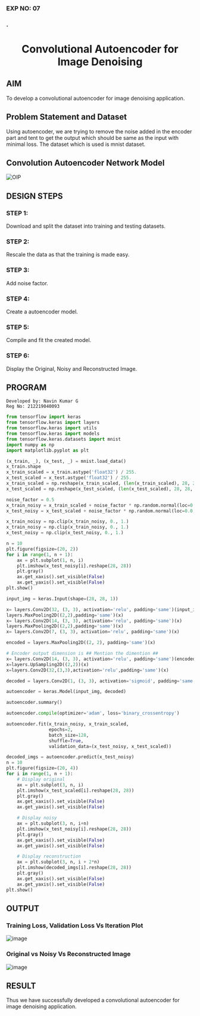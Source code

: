 ### EXP NO: 07

### .

# <p align = "center"> Convolutional Autoencoder for Image Denoising
</p>
  
## AIM

To develop a convolutional autoencoder for image denoising application.

## Problem Statement and Dataset

Using autoencoder, we are trying to remove the noise added in the encoder part and tent to get the output which should be same as the input with minimal loss.
The dataset which is used is mnist dataset.

## Convolution Autoencoder Network Model
![OIP](https://user-images.githubusercontent.com/75235477/201523163-26427793-e99a-48de-a197-4b24db02b10c.jpg)

## DESIGN STEPS

### STEP 1:
Download and split the dataset into training and testing datasets.
### STEP 2:
Rescale the data as that the training is made easy.
### STEP 3:
Add noise factor.
### STEP 4:
Create a autoencoder model.
### STEP 5:
Compile and fit the created model.
### STEP 6:
Display the Original, Noisy and Reconstructed Image.

## PROGRAM
```
Developed by: Navin Kumar G 
Reg No: 212219040093
```
```python
from tensorflow import keras
from tensorflow.keras import layers
from tensorflow.keras import utils
from tensorflow.keras import models
from tensorflow.keras.datasets import mnist
import numpy as np
import matplotlib.pyplot as plt

(x_train, _), (x_test, _) = mnist.load_data()
x_train.shape
x_train_scaled = x_train.astype('float32') / 255.
x_test_scaled = x_test.astype('float32') / 255.
x_train_scaled = np.reshape(x_train_scaled, (len(x_train_scaled), 28, 28, 1))
x_test_scaled = np.reshape(x_test_scaled, (len(x_test_scaled), 28, 28, 1))

noise_factor = 0.5
x_train_noisy = x_train_scaled + noise_factor * np.random.normal(loc=0.0, scale=1.0, size=x_train_scaled.shape) 
x_test_noisy = x_test_scaled + noise_factor * np.random.normal(loc=0.0, scale=1.0, size=x_test_scaled.shape) 

x_train_noisy = np.clip(x_train_noisy, 0., 1.)
x_train_noisy = np.clip(x_train_noisy, 0., 1.)
x_test_noisy = np.clip(x_test_noisy, 0., 1.)

n = 10
plt.figure(figsize=(20, 2))
for i in range(1, n + 1):
    ax = plt.subplot(1, n, i)
    plt.imshow(x_test_noisy[i].reshape(28, 28))
    plt.gray()
    ax.get_xaxis().set_visible(False)
    ax.get_yaxis().set_visible(False)
plt.show()

input_img = keras.Input(shape=(28, 28, 1))

x= layers.Conv2D(32, (3, 3), activation='relu', padding='same')(input_img)
layers.MaxPooling2D((2,2),padding='same')(x)
x= layers.Conv2D(14, (3, 3), activation='relu', padding='same')(x)
layers.MaxPooling2D((2,2),padding='same')(x)
x= layers.Conv2D(7, (3, 3), activation='relu', padding='same')(x)

encoded = layers.MaxPooling2D((2, 2), padding='same')(x)

# Encoder output dimension is ## Mention the dimention ##
x= layers.Conv2D(14, (3, 3), activation='relu', padding='same')(encoded)
x=layers.UpSampling2D((2,2))(x)
x=layers.Conv2D(32,(3,3),activation='relu',padding='same')(x)

decoded = layers.Conv2D(1, (3, 3), activation='sigmoid', padding='same')(x)

autoencoder = keras.Model(input_img, decoded)

autoencoder.summary()

autoencoder.compile(optimizer='adam', loss='binary_crossentropy')

autoencoder.fit(x_train_noisy, x_train_scaled,
                epochs=2,
                batch_size=128,
                shuffle=True,
                validation_data=(x_test_noisy, x_test_scaled))

decoded_imgs = autoencoder.predict(x_test_noisy)
n = 10
plt.figure(figsize=(20, 4))
for i in range(1, n + 1):
    # Display original
    ax = plt.subplot(3, n, i)
    plt.imshow(x_test_scaled[i].reshape(28, 28))
    plt.gray()
    ax.get_xaxis().set_visible(False)
    ax.get_yaxis().set_visible(False)

    # Display noisy
    ax = plt.subplot(3, n, i+n)
    plt.imshow(x_test_noisy[i].reshape(28, 28))
    plt.gray()
    ax.get_xaxis().set_visible(False)
    ax.get_yaxis().set_visible(False)    

    # Display reconstruction
    ax = plt.subplot(3, n, i + 2*n)
    plt.imshow(decoded_imgs[i].reshape(28, 28))
    plt.gray()
    ax.get_xaxis().set_visible(False)
    ax.get_yaxis().set_visible(False)
plt.show()
```
## OUTPUT

### Training Loss, Validation Loss Vs Iteration Plot
![image](https://user-images.githubusercontent.com/75235334/201502294-bb0e34c3-90b2-4944-98fb-4556f1ac3569.png)

### Original vs Noisy Vs Reconstructed Image
![image](https://user-images.githubusercontent.com/75235334/201501482-214e7ab0-406a-4191-ac02-ae2fd4adbb48.png)

## RESULT
Thus we have successfully developed a convolutional autoencoder for image denoising application.
